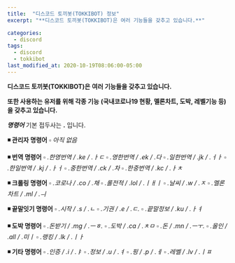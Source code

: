 ```yaml
---
title:  "디스코드 토끼봇(TOKKIBOT) 정보"
excerpt: "**디스코드 토끼봇(TOKKIBOT)은 여러 기능들을 갖추고 있습니다.**"

categories:
  - discord
tags:
  - discord
  - tokkibot
last_modified_at: 2020-10-19T08:06:00-05:00
---
```


**디스코드 토끼봇(TOKKIBOT)은**
**여러 기능들을 갖추고 있습니다.**

**또한 사용하는 유저를 위해 각종 기능**
**(국내코로나19 현황, 멜론차트, 도박, 레벨기능 등)을 갖추고 있습니다.**


***명령어***
기본 접두사는 **.** 입니다.


**◾ 관리자 명령어**
  ▫ *아직 없음*
  
  
**◾ 번역 명령어**
  ▫ *.한영번역 / .ke / .ㅏㄷ*
  ▫ *.영한번역 / .ek / .다*
  ▫ *.일한번역 / .jk / .ㅓㅏ*
  ▫ *.한일번역 / .kj / .ㅏㅓ*
  ▫ *.중한번역 / .ck / .차*
  ▫ *.한중번역 / .kc / .ㅏㅊ*
  
  
**◾ 크롤링 명령어**
  ▫ *.코로나 / .co / .채*
  ▫ *.롤전적 / .lol / .ㅣㅐㅣ*
  ▫ *.날씨 / .w / .ㅈ*
  ▫ *.멜론차트 / .ml / .ㅢ*
  
  
**◾ 끝말잇기 명령어**
  ▫ *.시작 / .s / .ㄴ*
  ▫ *.기권 / .e / .ㄷ.*
  ▫ *.끝말정보 / .ku / .ㅏㅕ*
  
  
**◾ 도박 명령어**
  ▫ *.돈받기 / .mg / .ㅡㅎ.*
  ▫ *.도박 / .ca / .ㅊㅁ*
  ▫ *.돈 / .mn / .ㅡㅜ.*
  ▫ *.올인 / .all / .미ㅣ*
  ▫ *.랭킹 / .lk / .ㅣㅏ*


**◾ 기타 명령어**
  ▫ *.인증 / .i / .ㅑ*
  ▫ *.정보 / .u / .ㅕ*
  ▫ *.핑 / .p / .ㅔ*
  ▫ *.레벨 / .lv / .ㅣㅍ*

